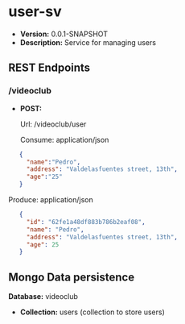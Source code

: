 # user-sv

* **Version:** 0.0.1-SNAPSHOT
* **Description:** Service for managing users

## REST Endpoints

### /videoclub

* **POST:**

  Url: /videoclub/user
    
  Consume: application/json
    
```json
   {
     "name":"Pedro",
     "address": "Valdelasfuentes street, 13th",
     "age":"25"
   }
```

  Produce: application/json

```json
   {
     "id": "62fe1a48df883b786b2eaf08",
     "name": "Pedro",
     "address": "Valdelasfuentes street, 13th",
     "age": 25
   }
```

## Mongo Data persistence

**Database:** videoclub

* **Collection:** users (collection to store users)
